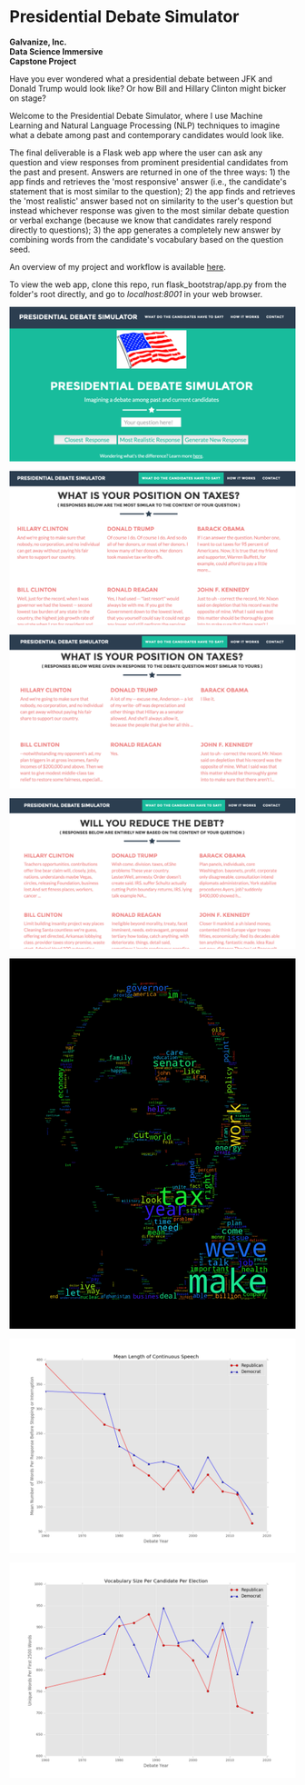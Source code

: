 # Presidential Debate Simulator

<p><strong>Galvanize, Inc.<br>
Data Science Immersive<br>
Capstone Project</strong></h4>

Have you ever wondered what a presidential debate between JFK and Donald Trump would look like? Or how Bill and Hillary Clinton might bicker on stage?

Welcome to the Presidential Debate Simulator, where I use Machine Learning and Natural Language Processing (NLP) techniques to imagine what a debate among past and contemporary candidates would look like.

The final deliverable is a Flask web app where the user can ask any question and view responses from prominent presidential candidates from the past and present. Answers are returned in one of the three ways: 1) the app finds and retrieves the 'most responsive' answer (i.e., the candidate's statement that is most similar to the question); 2) the app finds and retrieves the 'most realistic' answer based not on similarity to the user's question but instead whichever response was given to the most similar debate question or verbal exchange (because we know that candidates rarely respond directly to questions); 3) the app generates a completely new answer by combining words from the candidate's vocabulary based on the question seed.

An overview of my project and workflow is available [here](NLP-and-the-Evolution-of-Presidential-Debates.pdf).

To view the web app, clone this repo, run flask_bootstrap/app.py from the folder's root directly, and go to <i>localhost:8001</i> in your web browser.

![figure1](plots/web-app_homepage.png)



![figure2](plots/web-app_most-responsive.png)



![figure3](plots/web-app_most-realistic.png)



![figure4](plots/web-app_new-answer.png)



![figure5](flask_bootstrap/static/img/candidates/obama_masked_cloud.png)



![figure6](plots/average_words_per_response.png)



![figure7](plots/vocab_size_per_election.png)
